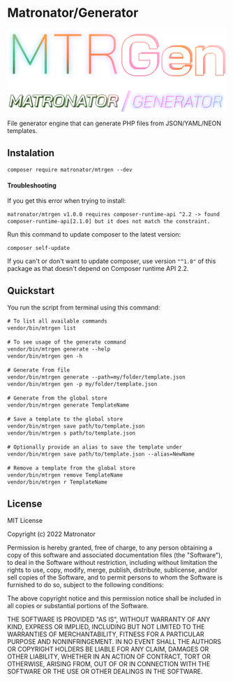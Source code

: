 # Matronator/Generator

![MTRGen Logo](https://github.com/matronator/MTRGen/blob/main/.github/logo.png?raw=true)

File generator engine that can generate PHP files from JSON/YAML/NEON templates.

## Instalation

```
composer require matronator/mtrgen --dev
```

#### Troubleshooting

If you get this error when trying to install:

```
matronator/mtrgen v1.0.0 requires composer-runtime-api ^2.2 -> found composer-runtime-api[2.1.0] but it does not match the constraint.
```

Run this command to update composer to the latest version:

```
composer self-update
```

If you can't or don't want to update composer, use version `"^1.0"` of this package as that doesn't depend on Composer runtime API 2.2.

## Quickstart

You run the script from terminal using this command:

```
# To list all available commands
vendor/bin/mtrgen list

# To see usage of the generate command
vendor/bin/mtrgen generate --help
vendor/bin/mtrgen gen -h

# Generate from file
vendor/bin/mtrgen generate --path=my/folder/template.json
vendor/bin/mtrgen gen -p my/folder/template.json

# Generate from the global store
vendor/bin/mtrgen generate TemplateName

# Save a template to the global store
vendor/bin/mtrgen save path/to/template.json
vendor/bin/mtrgen s path/to/template.json

# Optionally provide an alias to save the template under
vendor/bin/mtrgen save path/to/template.json --alias=NewName

# Remove a template from the global store
vendor/bin/mtrgen remove TemplateName
vendor/bin/mtrgen r TemplateName
```

## License

MIT License

Copyright (c) 2022 Matronator

Permission is hereby granted, free of charge, to any person obtaining a copy of this software and associated documentation files (the "Software"), to deal in the Software without restriction, including without limitation the rights to use, copy, modify, merge, publish, distribute, sublicense, and/or sell copies of the Software, and to permit persons to whom the Software is furnished to do so, subject to the following conditions:

The above copyright notice and this permission notice shall be included in all copies or substantial portions of the Software.

THE SOFTWARE IS PROVIDED "AS IS", WITHOUT WARRANTY OF ANY KIND, EXPRESS OR IMPLIED, INCLUDING BUT NOT LIMITED TO THE WARRANTIES OF MERCHANTABILITY, FITNESS FOR A PARTICULAR PURPOSE AND NONINFRINGEMENT. IN NO EVENT SHALL THE AUTHORS OR COPYRIGHT HOLDERS BE LIABLE FOR ANY CLAIM, DAMAGES OR OTHER LIABILITY, WHETHER IN AN ACTION OF CONTRACT, TORT OR OTHERWISE, ARISING FROM, OUT OF OR IN CONNECTION WITH THE SOFTWARE OR THE USE OR OTHER DEALINGS IN THE SOFTWARE.
